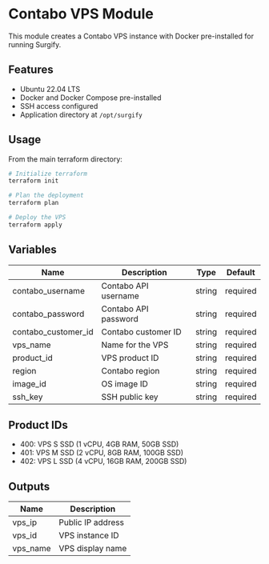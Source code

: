# Contabo VPS Module

This module creates a Contabo VPS instance with Docker pre-installed for running Surgify.

## Features

- Ubuntu 22.04 LTS
- Docker and Docker Compose pre-installed
- SSH access configured
- Application directory at `/opt/surgify`

## Usage

From the main terraform directory:

```bash
# Initialize terraform
terraform init

# Plan the deployment
terraform plan

# Deploy the VPS
terraform apply
```

## Variables

| Name | Description | Type | Default |
|------|-------------|------|---------|
| contabo_username | Contabo API username | string | required |
| contabo_password | Contabo API password | string | required |
| contabo_customer_id | Contabo customer ID | string | required |
| vps_name | Name for the VPS | string | required |
| product_id | VPS product ID | string | required |
| region | Contabo region | string | required |
| image_id | OS image ID | string | required |
| ssh_key | SSH public key | string | required |

## Product IDs

- 400: VPS S SSD (1 vCPU, 4GB RAM, 50GB SSD)
- 401: VPS M SSD (2 vCPU, 8GB RAM, 100GB SSD)  
- 402: VPS L SSD (4 vCPU, 16GB RAM, 200GB SSD)

## Outputs

| Name | Description |
|------|-------------|
| vps_ip | Public IP address |
| vps_id | VPS instance ID |
| vps_name | VPS display name |
